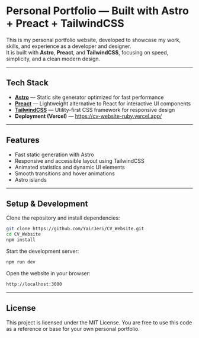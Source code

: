 # Personal Portfolio — Built with Astro + Preact + TailwindCSS

This is my personal portfolio website, developed to showcase my work, skills, and experience as a developer and designer.  
It is built with **Astro**, **Preact**, and **TailwindCSS**, focusing on speed, simplicity, and a clean modern design.

---

## Tech Stack

- **[Astro](https://astro.build/)** — Static site generator optimized for fast performance  
- **[Preact](https://preactjs.com/)** — Lightweight alternative to React for interactive UI components  
- **[TailwindCSS](https://tailwindcss.com/)** — Utility-first CSS framework for responsive design
- **Deployment (Vercel)** — https://cv-website-ruby.vercel.app/

---

## Features

- Fast static generation with Astro
- Responsive and accessible layout using TailwindCSS
- Animated statistics and dynamic UI elements
- Smooth transitions and hover animations  
- Astro islands

---

## Setup & Development

Clone the repository and install dependencies:

```bash
git clone https://github.com/YairJeri/CV_Website.git
cd CV_Website
npm install
```

Start the development server:

```bash
npm run dev
```

Open the website in your browser:

```bash
http://localhost:3000
```

---

## License

This project is licensed under the MIT License.
You are free to use this code as a reference or base for your own personal portfolio.
